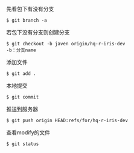 先看包下有没有分支
```
$ git branch -a
```
若包下没有分支则创建分支
```
$ git checkout -b javen origin/hq-r-iris-dev
-b：分支name
```
添加文件
```
$ git add .
```
本地提交
```
$ git commit
```
推送到服务器
```
$ git push origin HEAD:refs/for/hq-r-iris-dev
```

查看modify的文件
```
$ git status
```
